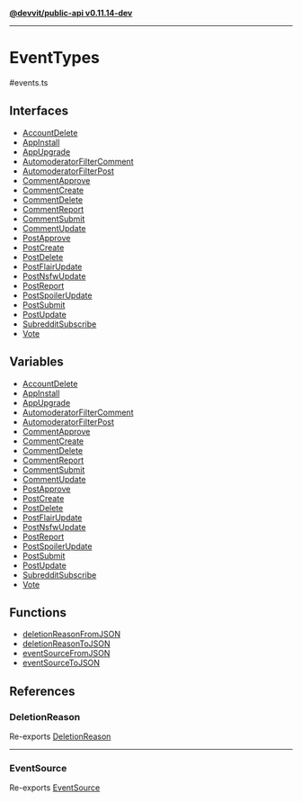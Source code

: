 [**@devvit/public-api v0.11.14-dev**](../../../README.md)

---

# EventTypes

#events.ts

## Interfaces

- [AccountDelete](interfaces/AccountDelete.md)
- [AppInstall](interfaces/AppInstall.md)
- [AppUpgrade](interfaces/AppUpgrade.md)
- [AutomoderatorFilterComment](interfaces/AutomoderatorFilterComment.md)
- [AutomoderatorFilterPost](interfaces/AutomoderatorFilterPost.md)
- [CommentApprove](interfaces/CommentApprove.md)
- [CommentCreate](interfaces/CommentCreate.md)
- [CommentDelete](interfaces/CommentDelete.md)
- [CommentReport](interfaces/CommentReport.md)
- [CommentSubmit](interfaces/CommentSubmit.md)
- [CommentUpdate](interfaces/CommentUpdate.md)
- [PostApprove](interfaces/PostApprove.md)
- [PostCreate](interfaces/PostCreate.md)
- [PostDelete](interfaces/PostDelete.md)
- [PostFlairUpdate](interfaces/PostFlairUpdate.md)
- [PostNsfwUpdate](interfaces/PostNsfwUpdate.md)
- [PostReport](interfaces/PostReport.md)
- [PostSpoilerUpdate](interfaces/PostSpoilerUpdate.md)
- [PostSubmit](interfaces/PostSubmit.md)
- [PostUpdate](interfaces/PostUpdate.md)
- [SubredditSubscribe](interfaces/SubredditSubscribe.md)
- [Vote](interfaces/Vote.md)

## Variables

- [AccountDelete](variables/AccountDelete.md)
- [AppInstall](variables/AppInstall.md)
- [AppUpgrade](variables/AppUpgrade.md)
- [AutomoderatorFilterComment](variables/AutomoderatorFilterComment.md)
- [AutomoderatorFilterPost](variables/AutomoderatorFilterPost.md)
- [CommentApprove](variables/CommentApprove.md)
- [CommentCreate](variables/CommentCreate.md)
- [CommentDelete](variables/CommentDelete.md)
- [CommentReport](variables/CommentReport.md)
- [CommentSubmit](variables/CommentSubmit.md)
- [CommentUpdate](variables/CommentUpdate.md)
- [PostApprove](variables/PostApprove.md)
- [PostCreate](variables/PostCreate.md)
- [PostDelete](variables/PostDelete.md)
- [PostFlairUpdate](variables/PostFlairUpdate.md)
- [PostNsfwUpdate](variables/PostNsfwUpdate.md)
- [PostReport](variables/PostReport.md)
- [PostSpoilerUpdate](variables/PostSpoilerUpdate.md)
- [PostSubmit](variables/PostSubmit.md)
- [PostUpdate](variables/PostUpdate.md)
- [SubredditSubscribe](variables/SubredditSubscribe.md)
- [Vote](variables/Vote.md)

## Functions

- [deletionReasonFromJSON](functions/deletionReasonFromJSON.md)
- [deletionReasonToJSON](functions/deletionReasonToJSON.md)
- [eventSourceFromJSON](functions/eventSourceFromJSON.md)
- [eventSourceToJSON](functions/eventSourceToJSON.md)

## References

<a id="deletionreason"></a>

### DeletionReason

Re-exports [DeletionReason](../../../enumerations/DeletionReason.md)

---

<a id="eventsource"></a>

### EventSource

Re-exports [EventSource](../../../enumerations/EventSource.md)
